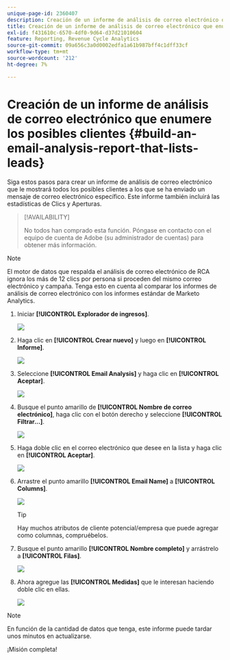 ```yaml
---
unique-page-id: 2360407
description: Creación de un informe de análisis de correo electrónico que enumere los posibles clientes - Documentos de Marketo - Documentación del producto
title: Creación de un informe de análisis de correo electrónico que enumere los posibles clientes
exl-id: f431610c-6570-4df0-9d64-d37d21010604
feature: Reporting, Revenue Cycle Analytics
source-git-commit: 09a656c3a0d0002edfa1a61b987bff4c1dff33cf
workflow-type: tm+mt
source-wordcount: '212'
ht-degree: 7%

---
```


# Creación de un informe de análisis de correo electrónico que enumere los posibles clientes {#build-an-email-analysis-report-that-lists-leads}

Siga estos pasos para crear un informe de análisis de correo electrónico que le mostrará todos los posibles clientes a los que se ha enviado un mensaje de correo electrónico específico. Este informe también incluirá las estadísticas de Clics y Aperturas.

>[!AVAILABILITY]
>
>No todos han comprado esta función. Póngase en contacto con el equipo de cuenta de Adobe (su administrador de cuentas) para obtener más información.

>[!NOTE]
>
>El motor de datos que respalda el análisis de correo electrónico de RCA ignora los más de 12 clics por persona si proceden del mismo correo electrónico y campaña. Tenga esto en cuenta al comparar los informes de análisis de correo electrónico con los informes estándar de Marketo Analytics.

1. Iniciar **[!UICONTROL Explorador de ingresos]**.

   ![](assets/report-that-lists-leads-1.png)

1. Haga clic en **[!UICONTROL Crear nuevo]** y luego en **[!UICONTROL Informe]**.

   ![](assets/report-that-lists-leads-2.png)

1. Seleccione **[!UICONTROL Email Analysis]** y haga clic en **[!UICONTROL Aceptar]**.

   ![](assets/report-that-lists-leads-3.png)

1. Busque el punto amarillo de **[!UICONTROL Nombre de correo electrónico]**, haga clic con el botón derecho y seleccione **[!UICONTROL Filtrar...]**.

   ![](assets/report-that-lists-leads-4.png)

1. Haga doble clic en el correo electrónico que desee en la lista y haga clic en **[!UICONTROL Aceptar]**.

   ![](assets/report-that-lists-leads-5.png)

1. Arrastre el punto amarillo **[!UICONTROL Email Name]** a **[!UICONTROL Columns]**.

   ![](assets/report-that-lists-leads-6.png)

   >[!TIP]
   >
   >Hay muchos atributos de cliente potencial/empresa que puede agregar como columnas, compruébelos.

1. Busque el punto amarillo **[!UICONTROL Nombre completo]** y arrástrelo a **[!UICONTROL Filas]**.

   ![](assets/report-that-lists-leads-7.png)

1. Ahora agregue las **[!UICONTROL Medidas]** que le interesan haciendo doble clic en ellas.

   ![](assets/report-that-lists-leads-8.png)

>[!NOTE]
>
>En función de la cantidad de datos que tenga, este informe puede tardar unos minutos en actualizarse.

¡Misión completa!
